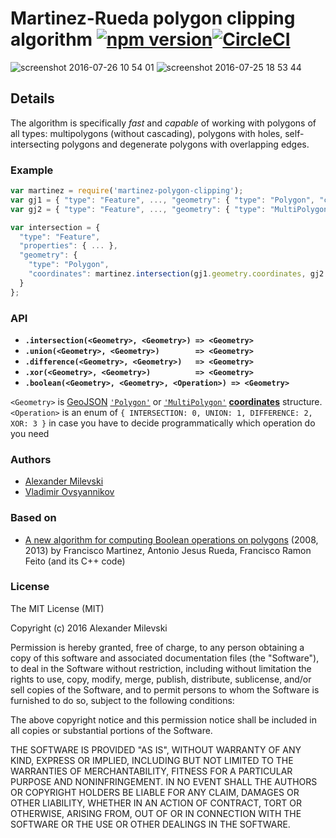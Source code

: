 # Martinez-Rueda polygon clipping algorithm [![npm version](https://badge.fury.io/js/martinez-polygon-clipping.svg)](https://badge.fury.io/js/martinez-polygon-clipping)[![CircleCI](https://circleci.com/gh/w8r/martinez.svg?style=svg)](https://circleci.com/gh/w8r/martinez)

![screenshot 2016-07-26 10 54 01](https://cloud.githubusercontent.com/assets/26884/17131796/611b3b20-531f-11e6-941c-b0f8fd385016.png)
![screenshot 2016-07-25 18 53 44](https://cloud.githubusercontent.com/assets/26884/17131805/64b74134-531f-11e6-913b-81c0cbd1a618.png)

## Details

The algorithm is specifically *fast* and *capable* of working with polygons of all types: multipolygons (without cascading),
polygons with holes, self-intersecting polygons and degenerate polygons with overlapping edges.

### Example

```js
var martinez = require('martinez-polygon-clipping');
var gj1 = { "type": "Feature", ..., "geometry": { "type": "Polygon", "coordinates": [ [ [x, y], ... ] ]};
var gj2 = { "type": "Feature", ..., "geometry": { "type": "MultiPolygon", "coordinates": [ [ [ [x, y], ...] ] ]};

var intersection = {
  "type": "Feature",
  "properties": { ... },
  "geometry": {
    "type": "Polygon",
    "coordinates": martinez.intersection(gj1.geometry.coordinates, gj2.geometry.coordinates)
  }
};
```

### API

* **`.intersection(<Geometry>, <Geometry>) => <Geometry>`**
* **`.union(<Geometry>, <Geometry>)        => <Geometry>`**
* **`.difference(<Geometry>, <Geometry>)   => <Geometry>`**
* **`.xor(<Geometry>, <Geometry>)          => <Geometry>`**
* **`.boolean(<Geometry>, <Geometry>, <Operation>) => <Geometry>`**

`<Geometry>` is [GeoJSON](http://geojson.org/geojson-spec.html) [`'Polygon'`](http://geojson.org/geojson-spec.html#id4) or [`'MultiPolygon'`](http://geojson.org/geojson-spec.html#id7) <u>**coordinates**</u> structure.
`<Operation>` is an enum of `{ INTERSECTION: 0, UNION: 1, DIFFERENCE: 2, XOR: 3 }` in case you have to decide programmatically
which operation do you need

### Authors

* [Alexander Milevski](https://github.com/w8r/)
* [Vladimir Ovsyannikov](https://github.com/sh1ng/)

### Based on

* [A new algorithm for computing Boolean operations on polygons](http://www.sciencedirect.com/science/article/pii/S0965997813000379) (2008, 2013) by Francisco Martinez, Antonio Jesus Rueda, Francisco Ramon Feito (and its C++ code)

### License

The MIT License (MIT)

Copyright (c) 2016 Alexander Milevski

Permission is hereby granted, free of charge, to any person obtaining a copy of this software and associated documentation files (the "Software"), to deal in the Software without restriction, including without limitation the rights to use, copy, modify, merge, publish, distribute, sublicense, and/or sell copies of the Software, and to permit persons to whom the Software is furnished to do so, subject to the following conditions:

The above copyright notice and this permission notice shall be included in all copies or substantial portions of the Software.

THE SOFTWARE IS PROVIDED "AS IS", WITHOUT WARRANTY OF ANY KIND, EXPRESS OR IMPLIED, INCLUDING BUT NOT LIMITED TO THE WARRANTIES OF MERCHANTABILITY, FITNESS FOR A PARTICULAR PURPOSE AND NONINFRINGEMENT. IN NO EVENT SHALL THE AUTHORS OR COPYRIGHT HOLDERS BE LIABLE FOR ANY CLAIM, DAMAGES OR OTHER LIABILITY, WHETHER IN AN ACTION OF CONTRACT, TORT OR OTHERWISE, ARISING FROM, OUT OF OR IN CONNECTION WITH THE SOFTWARE OR THE USE OR OTHER DEALINGS IN THE SOFTWARE.

